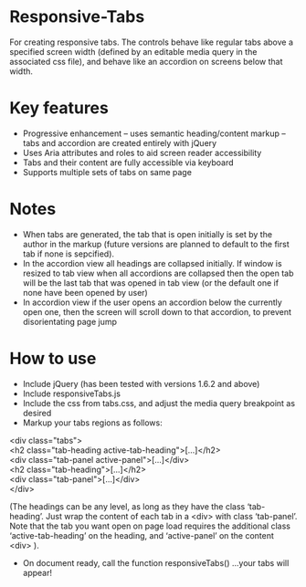 Responsive-Tabs
===============

For creating responsive tabs. The controls behave like regular tabs above a specified screen width (defined by an editable media query in the associated css file), and behave like an accordion on screens below that width.

Key features
============
- Progressive enhancement – uses semantic heading/content markup – tabs and accordion are created entirely with jQuery
- Uses Aria attributes and roles to aid screen reader accessibility
- Tabs and their content are fully accessible via keyboard
- Supports multiple sets of tabs on same page  

Notes  
=====
- When tabs are generated, the tab that is open initially is set by the author in the markup (future versions are planned to default to the first tab if none is sepcified).  
- In the accordion view all headings are collapsed initially. If window is resized to tab view when all accordions are collapsed then the open tab will be the last tab that was opened in tab view (or the default one if none have been opened by user)
- In accordion view if the user opens an accordion below the currently open one, then the screen will scroll down to that accordion, to prevent disorientating page jump

How to use
==========
- Include jQuery (has been tested with versions 1.6.2 and above)
- Include responsiveTabs.js
- Include the css from tabs.css, and adjust the media query breakpoint as desired
- Markup your tabs regions as follows:
 
&lt;div class="tabs"&gt;  
  &lt;h2 class="tab-heading active-tab-heading">[...]&lt;/h2>  
  &lt;div class="tab-panel active-panel">[...]&lt;/div>  
  &lt;h2 class="tab-heading">[...]&lt;/h2>  
  &lt;div class="tab-panel">[...]&lt;/div>  
&lt;/div>

(The headings can be any level, as long as they have the class ‘tab-heading’. Just wrap the content of each tab in a &lt;div> with class ‘tab-panel’. Note that the tab you want open on page load requires the additional class ‘active-tab-heading’ on the heading, and ‘active-panel’ on the content &lt;div> ).

- On document ready, call the function responsiveTabs() …your tabs will appear!
